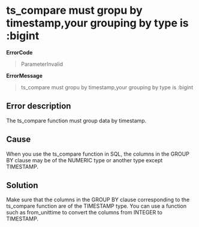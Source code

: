 # ts_compare must gropu by timestamp,your grouping by type is :bigint

**ErrorCode**

> ParameterInvalid

**ErrorMessage**

> ts_compare must gropu by timestamp,your grouping by type is :bigint

## Error description

The ts_compare function must group data by timestamp.

## Cause

When you use the ts_compare function in SQL, the columns in the GROUP BY clause may be of the NUMERIC type or another type except TIMESTAMP.

## Solution

Make sure that the columns in the GROUP BY clause corresponding to the ts_compare function are of the TIMESTAMP type. You can use a function such as from_unittime to convert the columns from INTEGER to TIMESTAMP.
